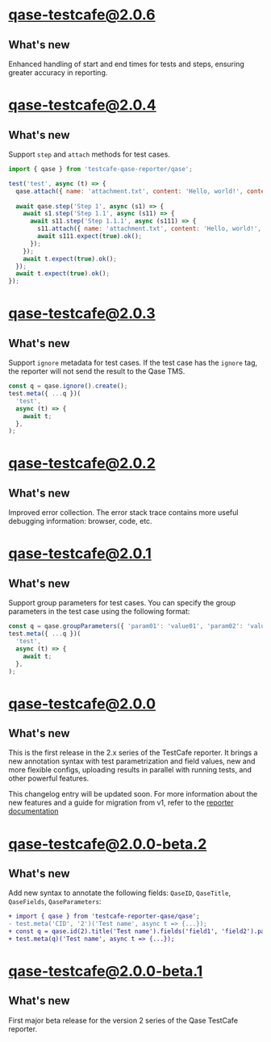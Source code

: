 # qase-testcafe@2.0.6

## What's new

Enhanced handling of start and end times for tests and steps, ensuring greater accuracy in reporting.

# qase-testcafe@2.0.4

## What's new

Support `step` and `attach` methods for test cases. 

```javascript
import { qase } from 'testcafe-qase-reporter/qase';

test('test', async (t) => {
  qase.attach({ name: 'attachment.txt', content: 'Hello, world!', contentType: 'text/plain' });
  
  await qase.step('Step 1', async (s1) => {
    await s1.step('Step 1.1', async (s11) => {
      await s11.step('Step 1.1.1', async (s111) => {
        s11.attach({ name: 'attachment.txt', content: 'Hello, world!', contentType: 'text/plain' });
        await s111.expect(true).ok();
      });
    });
    await t.expect(true).ok();
  });
  await t.expect(true).ok();
});
```

# qase-testcafe@2.0.3

## What's new

Support `ignore` metadata for test cases. If the test case has the `ignore` tag, the reporter will not send the result to the Qase
TMS.

```ts
const q = qase.ignore().create();
test.meta({ ...q })(
  'test',
  async (t) => {
    await t;
  },
);
```

# qase-testcafe@2.0.2

## What's new

Improved error collection. The error stack trace contains more useful debugging information: browser, code, etc.

# qase-testcafe@2.0.1

## What's new

Support group parameters for test cases. You can specify the group parameters in the test case using the following
format:

```ts
const q = qase.groupParameters({ 'param01': 'value01', 'param02': 'value02' }).create();
test.meta({ ...q })(
  'test',
  async (t) => {
    await t;
  },
);
```

# qase-testcafe@2.0.0

## What's new

This is the first release in the 2.x series of the TestCafe reporter.
It brings a new annotation syntax with test parametrization and field values,
new and more flexible configs, uploading results in parallel with running tests,
and other powerful features.

This changelog entry will be updated soon.
For more information about the new features and a guide for migration from v1, refer to the
[reporter documentation](https://github.com/qase-tms/qase-javascript/tree/main/qase-testcafe#readme)

# qase-testcafe@2.0.0-beta.2

## What's new

Add new syntax to annotate the following fields: `QaseID`, `QaseTitle`, `QaseFields`, `QaseParameters`:

```diff
+ import { qase } from 'testcafe-reporter-qase/qase';
- test.meta('CID', '2')('Test name', async t => {...});
+ const q = qase.id(2).title('Test name').fields('field1', 'field2').parameters('param1', 'param2').create();
+ test.meta(q)('Test name', async t => {...});
```

# qase-testcafe@2.0.0-beta.1

## What's new

First major beta release for the version 2 series of the Qase TestCafe reporter.
